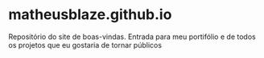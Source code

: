 # matheusblaze.github.io
Repositório do site de boas-vindas. Entrada para meu portifólio e de todos os projetos que eu gostaria de tornar públicos
